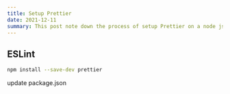 ```yaml
---
title: Setup Prettier
date: 2021-12-11
summary: This post note down the process of setup Prettier on a node js project
---
```

## ESLint
```bash
npm install --save-dev prettier

```

update package.json
```bash

```